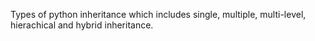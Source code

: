 
Types  of python inheritance which includes single, multiple, multi-level, hierachical and hybrid inheritance.
